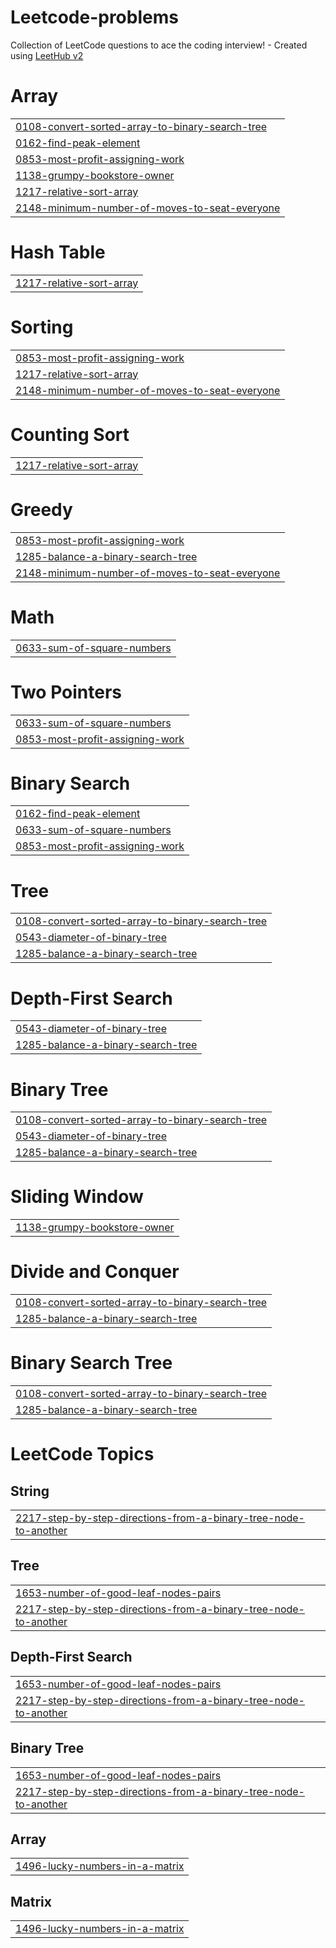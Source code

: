 # Leetcode-problems
Collection of LeetCode questions to ace the coding interview! - Created using [LeetHub v2](https://github.com/arunbhardwaj/LeetHub-2.0)


# Array
|  |
| ------- |
| [0108-convert-sorted-array-to-binary-search-tree](https://github.com/Maruthi-Teja/Leetcode-problems/tree/master/0108-convert-sorted-array-to-binary-search-tree) |
| [0162-find-peak-element](https://github.com/Maruthi-Teja/Leetcode-problems/tree/master/0162-find-peak-element) |
| [0853-most-profit-assigning-work](https://github.com/Maruthi-Teja/Leetcode-problems/tree/master/0853-most-profit-assigning-work) |
| [1138-grumpy-bookstore-owner](https://github.com/Maruthi-Teja/Leetcode-problems/tree/master/1138-grumpy-bookstore-owner) |
| [1217-relative-sort-array](https://github.com/Maruthi-Teja/Leetcode-problems/tree/master/1217-relative-sort-array) |
| [2148-minimum-number-of-moves-to-seat-everyone](https://github.com/Maruthi-Teja/Leetcode-problems/tree/master/2148-minimum-number-of-moves-to-seat-everyone) |
# Hash Table
|  |
| ------- |
| [1217-relative-sort-array](https://github.com/Maruthi-Teja/Leetcode-problems/tree/master/1217-relative-sort-array) |
# Sorting
|  |
| ------- |
| [0853-most-profit-assigning-work](https://github.com/Maruthi-Teja/Leetcode-problems/tree/master/0853-most-profit-assigning-work) |
| [1217-relative-sort-array](https://github.com/Maruthi-Teja/Leetcode-problems/tree/master/1217-relative-sort-array) |
| [2148-minimum-number-of-moves-to-seat-everyone](https://github.com/Maruthi-Teja/Leetcode-problems/tree/master/2148-minimum-number-of-moves-to-seat-everyone) |
# Counting Sort
|  |
| ------- |
| [1217-relative-sort-array](https://github.com/Maruthi-Teja/Leetcode-problems/tree/master/1217-relative-sort-array) |
# Greedy
|  |
| ------- |
| [0853-most-profit-assigning-work](https://github.com/Maruthi-Teja/Leetcode-problems/tree/master/0853-most-profit-assigning-work) |
| [1285-balance-a-binary-search-tree](https://github.com/Maruthi-Teja/Leetcode-problems/tree/master/1285-balance-a-binary-search-tree) |
| [2148-minimum-number-of-moves-to-seat-everyone](https://github.com/Maruthi-Teja/Leetcode-problems/tree/master/2148-minimum-number-of-moves-to-seat-everyone) |
# Math
|  |
| ------- |
| [0633-sum-of-square-numbers](https://github.com/Maruthi-Teja/Leetcode-problems/tree/master/0633-sum-of-square-numbers) |
# Two Pointers
|  |
| ------- |
| [0633-sum-of-square-numbers](https://github.com/Maruthi-Teja/Leetcode-problems/tree/master/0633-sum-of-square-numbers) |
| [0853-most-profit-assigning-work](https://github.com/Maruthi-Teja/Leetcode-problems/tree/master/0853-most-profit-assigning-work) |
# Binary Search
|  |
| ------- |
| [0162-find-peak-element](https://github.com/Maruthi-Teja/Leetcode-problems/tree/master/0162-find-peak-element) |
| [0633-sum-of-square-numbers](https://github.com/Maruthi-Teja/Leetcode-problems/tree/master/0633-sum-of-square-numbers) |
| [0853-most-profit-assigning-work](https://github.com/Maruthi-Teja/Leetcode-problems/tree/master/0853-most-profit-assigning-work) |
# Tree
|  |
| ------- |
| [0108-convert-sorted-array-to-binary-search-tree](https://github.com/Maruthi-Teja/Leetcode-problems/tree/master/0108-convert-sorted-array-to-binary-search-tree) |
| [0543-diameter-of-binary-tree](https://github.com/Maruthi-Teja/Leetcode-problems/tree/master/0543-diameter-of-binary-tree) |
| [1285-balance-a-binary-search-tree](https://github.com/Maruthi-Teja/Leetcode-problems/tree/master/1285-balance-a-binary-search-tree) |
# Depth-First Search
|  |
| ------- |
| [0543-diameter-of-binary-tree](https://github.com/Maruthi-Teja/Leetcode-problems/tree/master/0543-diameter-of-binary-tree) |
| [1285-balance-a-binary-search-tree](https://github.com/Maruthi-Teja/Leetcode-problems/tree/master/1285-balance-a-binary-search-tree) |
# Binary Tree
|  |
| ------- |
| [0108-convert-sorted-array-to-binary-search-tree](https://github.com/Maruthi-Teja/Leetcode-problems/tree/master/0108-convert-sorted-array-to-binary-search-tree) |
| [0543-diameter-of-binary-tree](https://github.com/Maruthi-Teja/Leetcode-problems/tree/master/0543-diameter-of-binary-tree) |
| [1285-balance-a-binary-search-tree](https://github.com/Maruthi-Teja/Leetcode-problems/tree/master/1285-balance-a-binary-search-tree) |
# Sliding Window
|  |
| ------- |
| [1138-grumpy-bookstore-owner](https://github.com/Maruthi-Teja/Leetcode-problems/tree/master/1138-grumpy-bookstore-owner) |
# Divide and Conquer
|  |
| ------- |
| [0108-convert-sorted-array-to-binary-search-tree](https://github.com/Maruthi-Teja/Leetcode-problems/tree/master/0108-convert-sorted-array-to-binary-search-tree) |
| [1285-balance-a-binary-search-tree](https://github.com/Maruthi-Teja/Leetcode-problems/tree/master/1285-balance-a-binary-search-tree) |
# Binary Search Tree
|  |
| ------- |
| [0108-convert-sorted-array-to-binary-search-tree](https://github.com/Maruthi-Teja/Leetcode-problems/tree/master/0108-convert-sorted-array-to-binary-search-tree) |
| [1285-balance-a-binary-search-tree](https://github.com/Maruthi-Teja/Leetcode-problems/tree/master/1285-balance-a-binary-search-tree) |
<!---LeetCode Topics Start-->
# LeetCode Topics
## String
|  |
| ------- |
| [2217-step-by-step-directions-from-a-binary-tree-node-to-another](https://github.com/Maruthi-Teja/Leetcode-problems/tree/master/2217-step-by-step-directions-from-a-binary-tree-node-to-another) |
## Tree
|  |
| ------- |
| [1653-number-of-good-leaf-nodes-pairs](https://github.com/Maruthi-Teja/Leetcode-problems/tree/master/1653-number-of-good-leaf-nodes-pairs) |
| [2217-step-by-step-directions-from-a-binary-tree-node-to-another](https://github.com/Maruthi-Teja/Leetcode-problems/tree/master/2217-step-by-step-directions-from-a-binary-tree-node-to-another) |
## Depth-First Search
|  |
| ------- |
| [1653-number-of-good-leaf-nodes-pairs](https://github.com/Maruthi-Teja/Leetcode-problems/tree/master/1653-number-of-good-leaf-nodes-pairs) |
| [2217-step-by-step-directions-from-a-binary-tree-node-to-another](https://github.com/Maruthi-Teja/Leetcode-problems/tree/master/2217-step-by-step-directions-from-a-binary-tree-node-to-another) |
## Binary Tree
|  |
| ------- |
| [1653-number-of-good-leaf-nodes-pairs](https://github.com/Maruthi-Teja/Leetcode-problems/tree/master/1653-number-of-good-leaf-nodes-pairs) |
| [2217-step-by-step-directions-from-a-binary-tree-node-to-another](https://github.com/Maruthi-Teja/Leetcode-problems/tree/master/2217-step-by-step-directions-from-a-binary-tree-node-to-another) |
## Array
|  |
| ------- |
| [1496-lucky-numbers-in-a-matrix](https://github.com/Maruthi-Teja/Leetcode-problems/tree/master/1496-lucky-numbers-in-a-matrix) |
## Matrix
|  |
| ------- |
| [1496-lucky-numbers-in-a-matrix](https://github.com/Maruthi-Teja/Leetcode-problems/tree/master/1496-lucky-numbers-in-a-matrix) |
<!---LeetCode Topics End-->